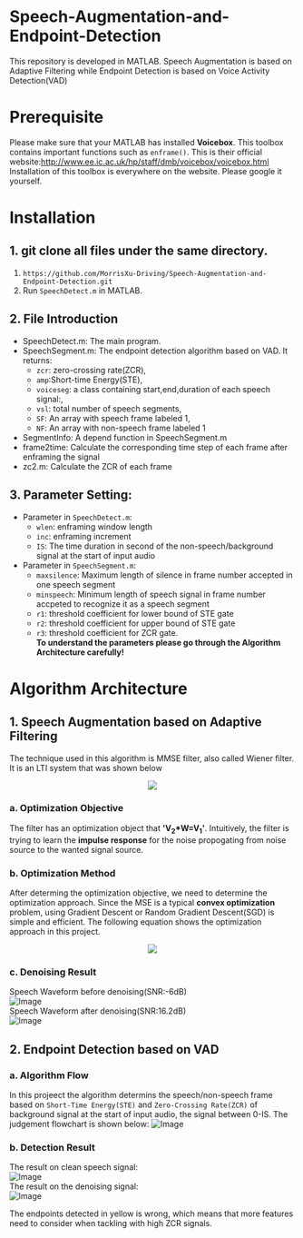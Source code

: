 # Speech-Augmentation-and-Endpoint-Detection
This repository is developed in MATLAB. Speech Augmentation is based on Adaptive Filtering while Endpoint Detection is based on Voice Activity Detection(VAD)
# Prerequisite
Please make sure that your MATLAB has installed **Voicebox**. This toolbox contains important functions such as `enframe()`. This is their official website:http://www.ee.ic.ac.uk/hp/staff/dmb/voicebox/voicebox.html
Installation of this toolbox is everywhere on the website. Please google it yourself.

# Installation
## 1. git clone all files under the same directory.
1. `https://github.com/MorrisXu-Driving/Speech-Augmentation-and-Endpoint-Detection.git`
2. Run `SpeechDetect.m` in MATLAB.
## 2. File Introduction
   - SpeechDetect.m: The main program.
   - SpeechSegment.m: The endpoint detection algorithm based on VAD. It returns:
      - `zcr`: zero-crossing rate(ZCR),
      - `amp`:Short-time Energy(STE),
      - `voiceseg`: a class containing start,end,duration of each speech signal:,
      - `vsl`: total number of speech segments,
      - `SF`: An array with speech frame labeled 1,
      - `NF`: An array with non-speech frame labeled 1
   - SegmentInfo: A depend function in SpeechSegment.m
   - frame2time: Calculate the corresponding time step of each frame after enframing the signal
   - zc2.m: Calculate the ZCR of each frame
## 3. Parameter Setting:
   - Parameter in `SpeechDetect.m`:
      - `wlen`: enframing window length
      - `inc`: enframing increment
      - `IS`: The time duration in second of the non-speech/background signal at the start of input audio
   - Parameter in `SpeechSegment.m`:
      - `maxsilence`: Maximum length of silence in frame number accepted in one speech segment
      - `minspeech`: Minimum length of speech signal in frame number accpeted to recognize it as a speech segment
      - `r1`: threshold coefficient for lower bound of STE gate
      - `r2`: threshold coefficient for upper bound of STE gate
      - `r3`: threshold coefficient for ZCR gate.  
     **To understand the parameters please go through the Algorithm Architecture carefully!**

   
 # Algorithm Architecture
 ## 1. Speech Augmentation based on Adaptive Filtering
 The technique used in this algorithm is MMSE filter, also called Wiener filter. It is an LTI system that was shown below
 <div align=center><img src="https://github.com/MorrisXu-Driving/Speech-Augmentation-and-Endpoint-Detection/blob/master/Readme_img/MMSE_1.JPG"></div>   

### a. Optimization Objective
The filter has an optimization object that **'V<sub>2</sub>*W=V<sub>1</sub>'**. Intuitively, the filter is trying to learn the __impulse response__ for the noise propogating from noise source to the wanted signal source.
### b. Optimization Method
After determing the optimization objective, we need to determine the optimization approach. Since the MSE is a typical **convex optimization** problem, using Gradient Descent or Random Gradient Descent(SGD) is simple and efficient. The following equation shows the optimization approach in this project.
 <div align=center><img src="https://github.com/MorrisXu-Driving/Speech-Augmentation-and-Endpoint-Detection/blob/master/Readme_img/image.png"></div>   

### c. Denoising Result
Speech Waveform before denoising(SNR:-6dB)  
![Image](https://github.com/MorrisXu-Driving/Speech-Augmentation-and-Endpoint-Detection/blob/master/Readme_img/Before%20Denoising.png)  
Speech Waveform after denoising(SNR:16.2dB)  
![Image](https://github.com/MorrisXu-Driving/Speech-Augmentation-and-Endpoint-Detection/blob/master/Readme_img/After%20Denoising.png)  


## 2. Endpoint Detection based on VAD 
### a. Algorithm Flow
In this projeect the algorithm determins the speech/non-speech frame based on `Short-Time Energy(STE)` and `Zero-Crossing Rate(ZCR)` of background signal at the start of input audio, the signal between 0-IS. The judgement flowchart is shown below:
![Image](https://github.com/MorrisXu-Driving/Speech-Augmentation-and-Endpoint-Detection/blob/master/Readme_img/Endpoint%20Detection.png)  
### b. Detection Result
The result on clean speech signal:  
![Image](https://github.com/MorrisXu-Driving/Speech-Augmentation-and-Endpoint-Detection/blob/master/Readme_img/ED-chean.png)  
The result on the denoising signal:  
![Image](https://github.com/MorrisXu-Driving/Speech-Augmentation-and-Endpoint-Detection/blob/master/Readme_img/ED-noise.png)  

The endpoints detected in yellow is wrong, which means that more features need to consider when tackling with high ZCR signals.
